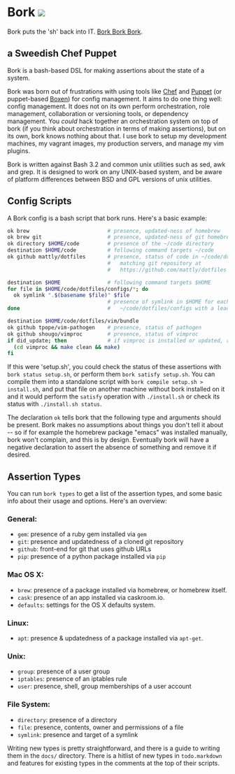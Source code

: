 # Bork [![](https://travis-ci.org/mattly/bork.svg)](https://travis-ci.org/mattly/bork)

Bork puts the 'sh' back into IT. [Bork Bork Bork](https://www.youtube.com/results?search_query=swedish+chef).

## a Sweedish Chef Puppet

Bork is a bash-based DSL for making assertions about the state of a system.

Bork was born out of frustrations with using tools like [Chef][] and [Puppet][] (or puppet-based [Boxen][]) for config management.  It aims to do one thing well: config management.  It does not on its own perform orchestration, role management, collaboration or versioning tools, or dependency management.  You *could* hack together an orchestration system on top of bork (if you think about orchestration in terms of making assertions), but on its own, bork knows nothing about that.  I use bork to setup my development machines, my vagrant images, my production servers, and manage my vim plugins.

Bork is written against Bash 3.2 and common unix utilities such as sed, awk and grep.  It is designed to work on any UNIX-based system, and be aware of platform differences between BSD and GPL versions of unix utilities.

[Chef]: http://www.opscode.com/chef/
[Puppet]: http://puppetlabs.com/
[Boxen]: https://boxen.github.com/

## Config Scripts

A Bork config is a bash script that bork runs.  Here's a basic example:

```bash
ok brew                         # presence, updated-ness of homebrew
ok brew git                     # presence, updated-ness of git homebrew package
ok directory $HOME/code         # presence of the ~/code directory
destination $HOME/code          # following command targets ~/code
ok github mattly/dotfiles       # presence, status of code in ~/code/dotfiles
                                #   matching git repository at
                                #   https://github.com/mattly/dotfiles

destination $HOME               # following command targets $HOME
for file in $HOME/code/dotfiles/configs/*; do
  ok symlink ".$(basename $file)" $file
                                # presence of symlink in $HOME for each file in
done                            #   ~/code/dotfiles/configs with a leading dot

destination $HOME/code/dotfiles/vim/bundle
ok github tpope/vim-pathogen    # presence, status of pathogen
ok github shougo/vimproc        # presence, status of vimproc
if did_update; then             # if vimproc is installed or updated, re-make it
  (cd vimproc && make clean && make)
fi
```

If this were 'setup.sh', you could check the status of these assertions with `bork status setup.sh`, or perform them `bork satisfy setup.sh`.  You can compile them into a standalone script with `bork compile setup.sh > install.sh`, and put that file on another machine without bork installed on it and it would perform the `satisfy` operation with `./install.sh` or check its status with `./install.sh status`.

The declaration `ok` tells bork that the following type and arguments should be present.  Bork makes no assumptions about things you don't tell it about -- so if for example the homebrew package "emacs" was installed manually, bork won't complain, and this is by design.  Eventually bork will have a negative declaration to assert the absence of something and remove it if desired.

## Assertion Types

You can run `bork types` to get a list of the assertion types, and some basic info about their usage and options.  Here's an overview:

### General:
- `gem`: presence of a ruby gem installed via `gem`
- `git`: presence and updatedness of a cloned git repository
- `github`: front-end for git that uses github URLs
- `pip`: presence of a python package installed via `pip`

### Mac OS X:
- `brew`: presence of a package installed via homebrew, or homebrew itself.
- `cask`: presence of an app installed via caskroom.io.
- `defaults`: settings for the OS X defaults system.

### Linux:
- `apt`: presence & updatedness of a package installed via `apt-get`.

### Unix:
- `group`: presence of a user group
- `iptables`: presence of an iptables rule
- `user`: presence, shell, group memberships of a user account

### File System:
- `directory`: presence of a directory
- `file`: presence, contents, owner and permissions of a file
- `symlink`: presence and target of a symlink

Writing new types is pretty straightforward, and there is a guide to writing them in the `docs/` directory.  There is a hitlist of new types in `todo.markdown` and features for existing types in the comments at the top of their scripts.

